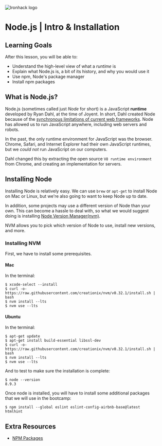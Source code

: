 ![Ironhack logo](https://i.imgur.com/1QgrNNw.png)

# Node.js | Intro & Installation

## Learning Goals

After this lesson, you will be able to:

- Understand the high-level view of what a *runtime* is
- Explain what Node.js is, a bit of its history, and why you would use it
- Use npm, Node's package manager
- Install npm packages

## What is Node.js?

Node.js (sometimes called just _Node_ for short) is a JavaScript **runtime** developed by Ryan Dahl, at the time of Joyent. In short, Dahl created Node because of the [synchronous limitations of current web frameworks](https://www.infoq.com/interviews/node-ryan-dahl). Node has allowed us to run JavaScript anywhere, including web servers and robots.

In the past, the only runtime environment for JavaScript was the browser. Chrome, Safari, and Internet Explorer had their own JavaScript runtimes, but we *could not* run JavaScript on our computers.

Dahl changed this by extracting the open source `V8 runtime environment` from Chrome, and creating an implementation for servers.

## Installing Node

Installing Node is relatively easy. We can use `brew` or `apt-get` to install Node on Mac or Linux, but we're also going to want to keep Node up to date.

In addition, some projects may use a different version of Node than your own. This can become a hassle to deal with, so what we would suggest doing is installing [Node Version Manager(nvm)](https://github.com/creationix/nvm).

NVM allows you to pick which version of Node to use, install new versions, and more.

### Installing NVM

First, we have to install some prerequisites.

#### Mac

In the terminal:

```
$ xcode-select --install
$ curl -o- https://raw.githubusercontent.com/creationix/nvm/v0.32.1/install.sh | bash
$ nvm install --lts
$ nvm use --lts
```

#### Ubuntu

In the terminal:

```
$ apt-get update
$ apt-get install build-essential libssl-dev
$ curl -o- https://raw.githubusercontent.com/creationix/nvm/v0.32.1/install.sh | bash
$ nvm install --lts
$ nvm use --lts
```

And to test to make sure the installation is complete:

```
$ node --version
8.9.3
```

Once node is installed, you will have to install some additional packages that we will use in the bootcamp:

```
$ npm install --global eslint eslint-config-airbnb-base@latest htmlhint
```

## Extra Resources

- [NPM Packages](https://www.npmjs.com/)
